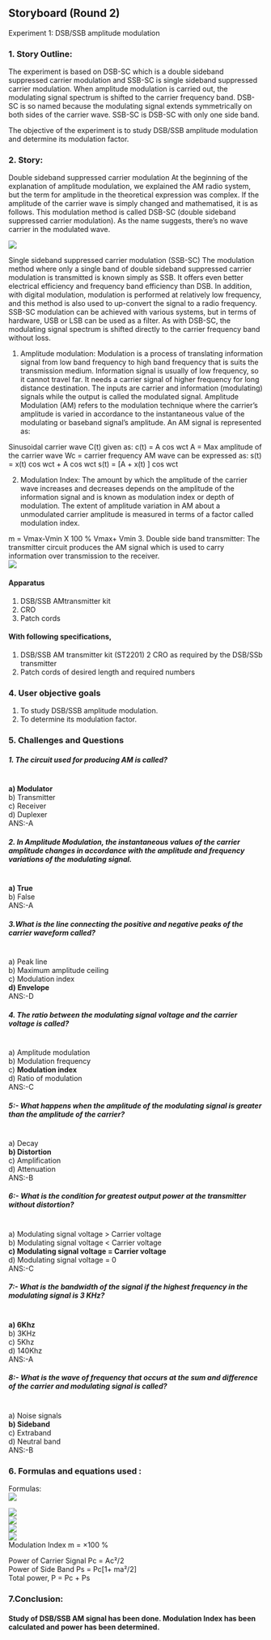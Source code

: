 ## Storyboard (Round 2)

Experiment 1: DSB/SSB amplitude modulation

### 1. Story Outline:

The experiment is based on DSB-SC which is a double sideband suppressed carrier modulation and SSB-SC is single sideband suppressed carrier modulation.
When amplitude modulation is carried out, the modulating signal spectrum is shifted to the carrier frequency band. DSB-SC is so named because the modulating signal extends symmetrically on both sides of the carrier wave. SSB-SC is DSB-SC with only one side band.

The objective of the experiment is to study DSB/SSB amplitude modulation and determine its modulation factor.
### 2. Story:

Double sideband suppressed carrier modulation
At the beginning of the explanation of amplitude modulation, we explained the AM radio system, but the term for amplitude in the theoretical expression was complex. If the amplitude of the carrier wave is simply changed and mathematised, it is as follows. This modulation method is called DSB-SC (double sideband suppressed carrier modulation). As the name suggests, there’s no wave carrier in the modulated wave.

<img src="storyboard/ssb.jpg"/>
<br>


Single sideband suppressed carrier modulation (SSB-SC)
The modulation method where only a single band of double sideband suppressed carrier modulation is transmitted is known simply as SSB. It offers even better electrical efficiency and frequency band efficiency than DSB. In addition, with digital modulation, modulation is performed at relatively low frequency, and this method is also used to up-convert the signal to a radio frequency. SSB-SC modulation can be achieved with various systems, but in terms of hardware, USB or LSB can be used as a filter. As with DSB-SC, the modulating signal spectrum is shifted directly to the carrier frequency band without loss.
 
 1.	Amplitude modulation: Modulation is a process of translating information signal from low band frequency to high band frequency that is suits the transmission medium. Information signal is usually of low frequency, so it cannot travel far. It needs a carrier signal of higher frequency for long distance destination. The inputs are carrier and information (modulating) signals while the output is called the modulated signal. Amplitude Modulation (AM) refers to the modulation technique where the carrier’s amplitude is varied in accordance to the instantaneous value of the modulating or baseband signal’s amplitude. An AM signal is represented as:

Sinusoidal carrier wave C(t) given as:
   c(t) = A cos wct	A = Max amplitude of the carrier wave
   Wc = carrier frequency
AM wave can be expressed as:
   s(t) = x(t) cos wct + A cos wct s(t) = [A + x(t) ] cos wct

2.	Modulation Index: The amount by which the amplitude of the carrier wave increases and decreases depends on the amplitude of the information signal and is known as modulation index or depth of modulation. The extent of amplitude variation in AM about a unmodulated carrier amplitude is measured in terms of a factor called modulation index.

  m = Vmax-Vmin	X 100 % Vmax+ Vmin
3.	Double side band transmitter: The transmitter circuit produces the AM signal which is used to carry information over transmission to the receiver.
<br>
<img src="storyboard/dsb-ssb.jpg"/>




#### Apparatus
1.	DSB/SSB	AMtransmitter kit
2.	CRO
3.	Patch cords 

#### With following specifications,

1.	DSB/SSB	AM transmitter kit	(ST2201)
2  CRO as required by the DSB/SSb transmitter
3.	Patch cords of desired length and required numbers

### 4. User objective goals
1. To study DSB/SSB amplitude modulation.
2. To determine its modulation factor.


### 5. Challenges and Questions
##### 1.	The circuit used for producing AM is called?
<br> <b> a) Modulator </b> 
<br> b) Transmitter 
<br> c) Receiver 
<br> d) Duplexer
<br> ANS:-A

##### 2.	In Amplitude Modulation, the instantaneous values of the carrier amplitude changes in accordance with the amplitude and frequency variations of the modulating signal.
<br> <b> a)	True  </b>
<br> b) False
<br> ANS:-A

##### 3.What is the line connecting the positive and negative peaks of the carrier waveform called?
<br> a) Peak line
<br> b)	Maximum amplitude ceiling 
<br> c) Modulation index
<br> <b>  d) Envelope  </b>
<br> ANS:-D

##### 4. The ratio between the modulating signal voltage and the carrier voltage is called?
<br> a) Amplitude modulation
<br> b) Modulation frequency 
<br> c)  <b> Modulation index  </b>
<br> d) Ratio of modulation
<br> ANS:-C

##### 5:- What happens when the amplitude of the modulating signal is greater than the amplitude of the carrier?
<br> a)  Decay
<br>  <b> b) Distortion  </b>
<br> c) Amplification
<br> d) Attenuation 
<br> ANS:-B

##### 6:- What is the condition for greatest output power at the transmitter without distortion? 
<br> a) Modulating signal voltage > Carrier voltage
<br> b) Modulating signal voltage < Carrier voltage 
<br>  <b> c) Modulating signal voltage = Carrier voltage  </b> 
<br> d) Modulating signal voltage = 0
<br> ANS:-C
 
##### 7:- What is the bandwidth of the signal if the highest frequency in the modulating signal is 3 KHz? 
<br>  <b> a) 6Khz </b>
<br> b) 3KHz
<br> c)  5Khz
<br> d) 140Khz
<br> ANS:-A

##### 8:- What is the wave of frequency that occurs at the sum and difference of the carrier and modulating signal is called?
<br> a) Noise signals
<br> <b> b) Sideband </b>
<br> c)  Extraband 
<br> d) Neutral band 
<br> ANS:-B



### 6. Formulas and equations used :

Formulas:<br> 
<img src="storyboard/eq.jpg"/>

<img src="storyboard/eq1.jpg"/>
<br>
<img src="storyboard/eq2.jpg"/>
<br>
<img src="storyboard/eq3.jpg"/>
<br>
<img src="storyboard/eq3.jpg"/>
 <br>
Modulation Index m =  ×100 %
 

Power of Carrier Signal Pc = Ac²/2 <br>
Power of Side Band Ps = Pc[1+ ma²/2] <br>
Total power, P = Pc + Ps

### 7.Conclusion:
####  Study of DSB/SSB AM signal has been done. Modulation Index has been calculated and power has been determined.
